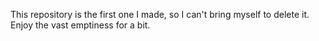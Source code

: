 This repository is the first one I made, so I can't bring myself to delete it. 
Enjoy the vast emptiness for a bit.

